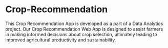 # Crop-Recommendation
This Crop Recommendation App is developed as a part of a Data Analytics project. Our Crop Recommendation Web App is designed to assist farmers in making informed decisions about crop selection, ultimately leading to improved agricultural productivity and sustainability.
